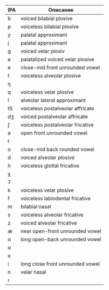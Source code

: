 | IPA | Описание |
|---|---|
| b | voiced bilabial plosive |
| p | voiceless bilabial plosive |
| y | palatal approximant |
| j | palatal approximant |
| ɡ | voiced velar plosiv |
| ʁ | palatalized voiced velar plosive |
| e | close-mid front unrounded vowel |
| t | voiceless alveolar plosive |
| ŋ | |
| q | voiceless velar plosive |
| l | alveolar lateral approximant |
| tS | voiceless postalveolar affricate |
| dʒ | voiced postalveolar affricate |
| ʃ | voiceless postalveolar fricative |
| a | open front unrounded vowel |
| ɫ | |
| o | close-mid back rounded vowel |
| d | voiced alveolar plosive |
| h | voiceless glottal fricative |
| χ | |
| ʔ | |
| k | voiceless velar plosive |
| f | voiceless labiodental fricative |
| m | bilabial nasal |
| s | voiceless alveolar fricative |
| z | voiced alveolar fricative |
| æ | near open-front unrounded vowel |
| ɑ | long open-back unrounded vowel |
| ʊ |
| ʋ |
| i | long close front unrounded vowel |
| n | velar nasal |
| ɾ | |
